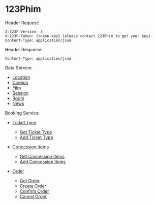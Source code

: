 # 123Phim

Header Request:
```
X-123F-Version: 3
X-123F-Token: {token-key} (please contact 123Phim to get your key)
Content-Type: application/json
```

Header Response:
```
Content-Type: application/json
```


Data Service:
* [Location](https://github.com/phanphuc/123phim/blob/master/docs/data/location.md)
* [Cinema](https://github.com/phanphuc/123phim/blob/master/docs/data/cinema.md)
* [Film](https://github.com/phanphuc/123phim/blob/master/docs/data/film.md)
* [Session](https://github.com/phanphuc/123phim/blob/master/docs/data/session.md)
* [Room](https://github.com/phanphuc/123phim/blob/master/docs/data/room.md)
* [News](https://github.com/phanphuc/123phim/blob/master/docs/data/news.md)


Booking Service:
* [Ticket Type](https://github.com/phanphuc/123phim/blob/master/docs/booking/ticket.md)
    * [Get Ticket Type](https://github.com/phanphuc/123phim/blob/master/docs/booking/ticket.md#get-ticket-type-list)
    * [Add Ticket Type](https://github.com/phanphuc/123phim/blob/master/docs/booking/ticket.md#add-ticket-type)

* [Concession Items](https://github.com/phanphuc/123phim/blob/master/docs/data/concession.md)
    * [Get Concession Items](https://github.com/phanphuc/123phim/blob/master/docs/booking/concession.md#get-concession-items)
    * [Add Concession Items](https://github.com/phanphuc/123phim/blob/master/docs/booking/concession.md#add-concession-items)

* [Order](https://github.com/phanphuc/123phim/blob/master/docs/data/order.md)
    * [Get Order](https://github.com/phanphuc/123phim/blob/master/docs/booking/order.md#get-order)
    * [Create Order](https://github.com/phanphuc/123phim/blob/master/docs/booking/order.md#create-order)
    * [Confirm Order](https://github.com/phanphuc/123phim/blob/master/docs/booking/order.md#confirm-order)
    * [Cancel Order](https://github.com/phanphuc/123phim/blob/master/docs/booking/order.md#cancel-order)